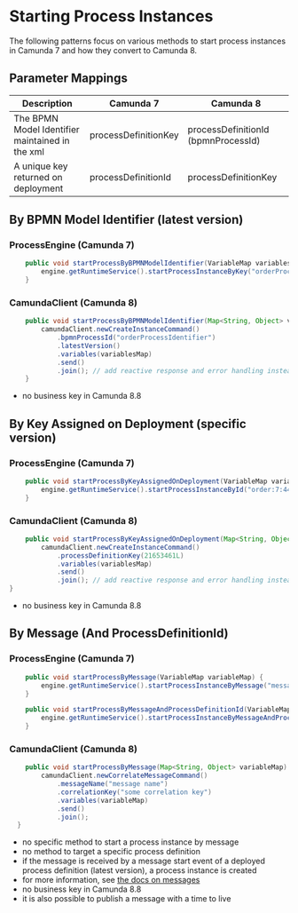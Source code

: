# Starting Process Instances

The following patterns focus on various methods to start process instances in Camunda 7 and how they convert to Camunda 8.

## Parameter Mappings

| Description                                     | Camunda 7            | Camunda 8                           |
| ----------------------------------------------- | -------------------- | ----------------------------------- |
| The BPMN Model Identifier maintained in the xml | processDefinitionKey | processDefinitionId (bpmnProcessId) |
| A unique key returned on deployment             | processDefinitionId  | processDefinitionKey                |

## By BPMN Model Identifier (latest version)

### ProcessEngine (Camunda 7)

```java
	public void startProcessByBPMNModelIdentifier(VariableMap variablesMap) {
		engine.getRuntimeService().startProcessInstanceByKey("orderProcessIdentifier", variablesMap);
	}
```

### CamundaClient (Camunda 8)

```java
	public void startProcessByBPMNModelIdentifier(Map<String, Object> variablesMap) {
		camundaClient.newCreateInstanceCommand()
			.bpmnProcessId("orderProcessIdentifier")
			.latestVersion()
			.variables(variablesMap)
			.send()
			.join(); // add reactive response and error handling instead of join()
	}
```

-   no business key in Camunda 8.8

## By Key Assigned on Deployment (specific version)

### ProcessEngine (Camunda 7)

```java
	public void startProcessByKeyAssignedOnDeployment(VariableMap variablesMap) {
		engine.getRuntimeService().startProcessInstanceById("order:7:444f-fkd2-dyaf", "some business key", variablesMap);
	}
```

### CamundaClient (Camunda 8)

```java
	public void startProcessByKeyAssignedOnDeployment(Map<String, Object> variablesMap) {
		camundaClient.newCreateInstanceCommand()
			.processDefinitionKey(21653461L)
			.variables(variablesMap)
			.send()
			.join(); // add reactive response and error handling instead of join()
}
```

-   no business key in Camunda 8.8

## By Message (And ProcessDefinitionId)

### ProcessEngine (Camunda 7)

```java
	public void startProcessByMessage(VariableMap variableMap) {
        engine.getRuntimeService().startProcessInstanceByMessage("message name", "some business key", variableMap);
    }
```

```java
	public void startProcessByMessageAndProcessDefinitionId(VariableMap variableMap) {
        engine.getRuntimeService().startProcessInstanceByMessageAndProcessDefinitionId("message name", "processDefinitionId", "some business key", variableMap);
    }
```

### CamundaClient (Camunda 8)

```java
	public void startProcessByMessage(Map<String, Object> variableMap) {
    	camundaClient.newCorrelateMessageCommand()
            .messageName("message name")
            .correlationKey("some correlation key")
            .variables(variableMap)
            .send()
            .join();
  }
```

-   no specific method to start a process instance by message
-   no method to target a specific process definition
-   if the message is received by a message start event of a deployed process definition (latest version), a process instance is created
-   for more information, see [the docs on messages](https://docs.camunda.io/docs/next/components/concepts/messages/#message-correlation-overview)
-   no business key in Camunda 8.8
-   it is also possible to publish a message with a time to live
